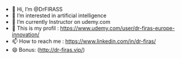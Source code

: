 - 👋 Hi, I’m @DrFIRASS
- 👀 I’m interested in artificial intelligence
- 🌱 I’m currently Instructor on udemy.com
- 💞️ This is my profil : https://www.udemy.com/user/dr-firas-europe-innovation/
- 📫 How to reach me : https://www.linkedin.com/in/dr-firas/
- 😄 Bonus: (http://dr-firas.vip/)

<!---
DrFIRASS/DrFIRASS is a ✨ special ✨ repository because its `README.md` (this file) appears on your GitHub profile.
You can click the Preview link to take a look at your changes.
--->
